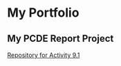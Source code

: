 # My Portfolio
## My PCDE Report Project
<a href="https://github.com/SatzKNalla/PCDE-Activity-9.1">Repository for Activity 9.1</a>